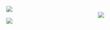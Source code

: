 <img src="https://capsule-render.vercel.app/api?type=waving&color=BDBDC8&height=150&section=header" />
<div align=center>
  <div>
    <img src="https://github-readme-stats.vercel.app/api/top-langs/?username=rectangle714&theme=gray"/> 
  </div>
</div>
<img src="https://capsule-render.vercel.app/api?type=waving&color=BDBDC8&height=150&section=footer" />
